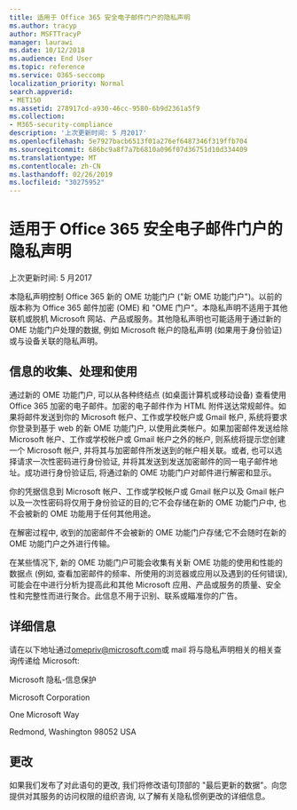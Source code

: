 ```yaml
---
title: 适用于 Office 365 安全电子邮件门户的隐私声明
ms.author: tracyp
author: MSFTTracyP
manager: laurawi
ms.date: 10/12/2018
ms.audience: End User
ms.topic: reference
ms.service: O365-seccomp
localization_priority: Normal
search.appverid:
- MET150
ms.assetid: 278917cd-a930-46cc-9580-6b9d2361a5f9
ms.collection:
- M365-security-compliance
description: '上次更新时间: 5 月2017'
ms.openlocfilehash: 5e7927bacb6513f01a276ef6487346f319ffb704
ms.sourcegitcommit: 686bc9a8f7a7b6810a096f07d36751d10d334409
ms.translationtype: MT
ms.contentlocale: zh-CN
ms.lasthandoff: 02/26/2019
ms.locfileid: "30275952"
---
```

# <a name="privacy-statement-for-office-365-secure-email-portal"></a>适用于 Office 365 安全电子邮件门户的隐私声明

上次更新时间: 5 月2017
  
本隐私声明控制 Office 365 新的 OME 功能门户 ("新 OME 功能门户")。以前的版本称为 Office 365 邮件加密 (OME) 和 "OME 门户"。本隐私声明不适用于其他联机或脱机 Microsoft 网站、产品或服务。其他隐私声明也可能适用于通过新的 OME 功能门户处理的数据, 例如 Microsoft 帐户的隐私声明 (如果用于身份验证) 或与设备关联的隐私声明。
  
## <a name="collection-processing-and-use-of-your-information"></a>信息的收集、处理和使用

通过新的 OME 功能门户, 可以从各种终结点 (如桌面计算机或移动设备) 查看使用 Office 365 加密的电子邮件。加密的电子邮件作为 HTML 附件送达常规邮件。如果将邮件发送到你的 Microsoft 帐户、工作或学校帐户或 Gmail 帐户, 系统将要求你登录到基于 web 的新 OME 功能门户, 以使用此类帐户。如果加密邮件发送给除 Microsoft 帐户、工作或学校帐户或 Gmail 帐户之外的帐户, 则系统将提示您创建一个 Microsoft 帐户, 并将其与加密邮件所发送到的帐户相关联。或者, 也可以选择请求一次性密码进行身份验证, 并将其发送到发送加密邮件的同一电子邮件地址。成功进行身份验证后, 将通过新的 OME 功能门户对邮件进行解密和显示。
  
你的凭据信息到 Microsoft 帐户、工作或学校帐户或 Gmail 帐户以及 Gmail 帐户以及一次性密码将仅用于身份验证的目的;它不会存储在新的 OME 功能门户中, 也不会被新的 OME 功能用于任何其他用途。
  
在解密过程中, 收到的加密邮件不会被新的 OME 功能门户存储;它不会随时在新的 OME 功能门户之外进行传输。
  
在某些情况下, 新的 OME 功能门户可能会收集有关新 OME 功能的使用和性能的数据点 (例如, 查看加密邮件的频率、所使用的浏览器或应用以及遇到的任何错误), 可能会在中进行分析为提高此和其他 Microsoft 应用、产品或服务的质量、安全性和完整性而进行聚合。此信息不用于识别、联系或瞄准你的广告。
  
## <a name="for-more-information"></a>详细信息

请在以下地址通过[omepriv@microsoft.com](mailto:omepriv@microsoft.com)或 mail 将与隐私声明相关的相关查询传递给 Microsoft:
  
Microsoft 隐私-信息保护
  
Microsoft Corporation
  
One Microsoft Way
  
Redmond, Washington 98052 USA
  
## <a name="changes"></a>更改

如果我们发布了对此语句的更改, 我们将修改语句顶部的 "最后更新的数据"。向您提供对其服务的访问权限的组织咨询, 以了解有关隐私惯例更改的详细信息。
  

